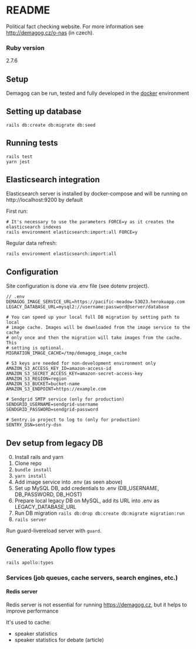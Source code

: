 # README

Political fact checking website. For more information see http://demagog.cz/o-nas (in czech).

### Ruby version

2.7.6

## Setup

Demagog can be run, tested and fully developed in the [docker](https://www.docker.com/) environment

## Setting up database
```
rails db:create db:migrate db:seed
```

## Running tests
```
rails test
yarn jest
```

## Elasticsearch integration

Elasticsearch server is installed by docker-compose and will be running on http://localhost:9200 by default

First run:
```
# It's necessary to use the parameters FORCE=y as it creates the elasticsearch indexes
rails environment elasticsearch:import:all FORCE=y
```

Regular data refresh:
```
rails environment elasticsearch:import:all
```

## Configuration

Site configuration is done via .env file (see dotenv project).

```
// .env
DEMAGOG_IMAGE_SERVICE_URL=https://pacific-meadow-53023.herokuapp.com
LEGACY_DATABASE_URL=mysql2://username:password@server/database

# You can speed up your local full DB migration by setting path to local
# image cache. Images will be downloaded from the image service to the cache
# only once and then the migration will take images from the cache. This
# setting is optional.
MIGRATION_IMAGE_CACHE=/tmp/demagog_image_cache

# S3 keys are needed for non-development environment only
AMAZON_S3_ACCESS_KEY_ID=amazon-access-id
AMAZON_S3_SECRET_ACCESS_KEY=amazon-secret-access-key
AMAZON_S3_REGION=region
AMAZON_S3_BUCKET=bucket-name
AMAZON_S3_ENDPOINT=https://example.com

# Sendgrid SMTP service (only for production)
SENDGRID_USERNAME=sendgrid-username
SENDGRID_PASSWORD=sendgrid-password

# Sentry.io project to log to (only for production)
SENTRY_DSN=sentry-dsn
```

## Dev setup from legacy DB

0. Install rails and yarn
1. Clone repo
2. `bundle install`
3. `yarn install`
4. Add image service into .env (as seen above)
5. Set up MySQL DB, add credentials to .env (DB_USERNAME, DB_PASSWORD, DB_HOST)
6. Prepare local legacy DB on MySQL, add its URL into .env as LEGACY_DATABASE_URL
7. Run DB migration `rails db:drop db:create db:migrate migration:run`
8. `rails server`

Run guard-livereload server with `guard`.

## Generating Apollo flow types

```sh
rails apollo:types
```

### Services (job queues, cache servers, search engines, etc.)

#### Redis server

Redis server is not essential for running https://demagog.cz, but it helps to improve performance

It's used to cache:

* speaker statistics
* speaker statistics for debate (article)
